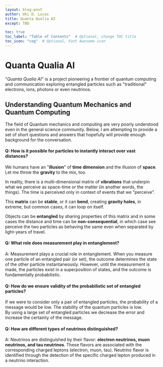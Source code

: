 ```yaml
---
layout: blog-post
author: Uki D. Lucas
title: Quanta Qualia AI
except: TBD

toc: true
toc_label: "Table of Contents"  # Optional, change TOC title
toc_icon: "cog"  # Optional, Font Awesome icon
---
```


# Quanta Qualia AI

"*Quanta Qualia AI*" is a project pioneering a frontier of quantum computing and communication exploring entangled particles such as "traditional" electrons, ions, photons or even neutrinos. 

## Understanding Quantum Mechanics and Quantum Computing 

The field of Quantum mechanics and computing are very poorly understood even in the general science community. Below, I am attempting to provide a set of short questions and answers that hopefully will provide enough background for the conversation.

#### Q: How is it possible for particles to instantly interact over vast distances?

We humans have an "**illusion**" of **time** **dimension** and the illusion of **space**. Let me throw the **gravity** to the mix, too.

In reality, there is a multi-dimensional matrix of **vibrations** that underpin what we perceive as space-time or the matter (in another words, the things). 
The time is perceived only in context of events that we "perceive".

This **matrix** can be **stable**, or it can **bend**, creating **gravity holes**, in extreme, but common cases, it can loop on itself. 

Objects can be **entangled** by sharing properties of this matrix and in some cases the distance and time can be **non-consequential**, in which case see perceive the two particles as behaving the same even when separated by light-years of travel.

#### Q: What role does measurement play in entanglement?

A: Measurement plays a crucial role in entanglement. When you measure one particle of an entangled pair (or set), the outcome determines the state of the other particle instantaneously. However, until the measurement is made, the particles exist in a superposition of states, and the outcome is fundamentally probabilistic.

#### Q: How do we ensure validity of the probabilistic set of entangled particles?

If we were to consider only a pair of entangled particles, the probability of a message would be low. The stability of the quantum particles is low.  
By using a large set of entangled particles we decrease the error and increase the certainty of the message. 

#### Q: How are different types of neutrinos distinguished?

A: Neutrinos are distinguished by their flavor: **electron neutrinos, muon neutrinos, and tau neutrinos**. These flavors are associated with the corresponding charged leptons (electron, muon, tau). Neutrino flavor is identified through the detection of the specific charged lepton produced in a neutrino interaction.


